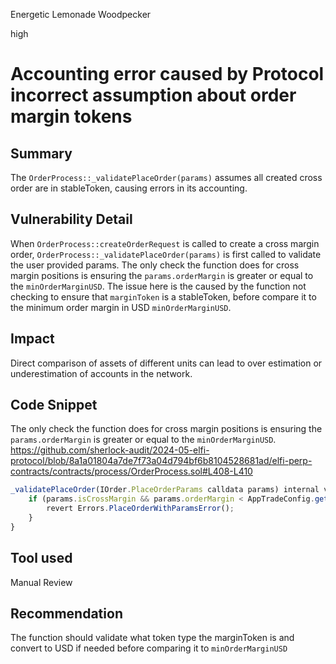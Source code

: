 Energetic Lemonade Woodpecker

high

# Accounting error caused by Protocol incorrect assumption about order margin tokens

## Summary
The  `OrderProcess::_validatePlaceOrder(params)` assumes all created cross order are in stableToken, causing errors in its accounting.


## Vulnerability Detail

When `OrderProcess::createOrderRequest` is called to create a cross margin order, `OrderProcess::_validatePlaceOrder(params)` is first called to validate the user provided params. The only check the function does for cross margin positions is ensuring the `params.orderMargin` is greater or equal to the `minOrderMarginUSD`. 
The issue here is the caused by the function not checking to ensure that `marginToken` is a stableToken, before compare it to the minimum order margin in USD `minOrderMarginUSD`.


## Impact
Direct comparison of assets of different units can lead to over estimation or underestimation of accounts in the network.


## Code Snippet
The only check the function does for cross margin positions is ensuring the `params.orderMargin` is greater or equal to the `minOrderMarginUSD`. 
https://github.com/sherlock-audit/2024-05-elfi-protocol/blob/8a1a01804a7de7f73a04d794bf6b8104528681ad/elfi-perp-contracts/contracts/process/OrderProcess.sol#L408-L410
```js
_validatePlaceOrder(IOrder.PlaceOrderParams calldata params) internal view {
	if (params.isCrossMargin && params.orderMargin < AppTradeConfig.getTradeConfig().minOrderMarginUSD) {
		revert Errors.PlaceOrderWithParamsError();
	}
}
```


## Tool used
Manual Review


## Recommendation
The function should validate what token type the marginToken is and convert to USD if needed before comparing it to `minOrderMarginUSD`
